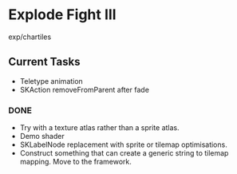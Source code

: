# Explode Fight III
exp/chartiles

## Current Tasks
- Teletype animation
- SKAction removeFromParent after fade

### DONE
- Try with a texture atlas rather than a sprite atlas.
- Demo shader
- SKLabelNode replacement with sprite or tilemap optimisations.
- Construct something that can create a generic string to tilemap mapping. Move to the framework.
